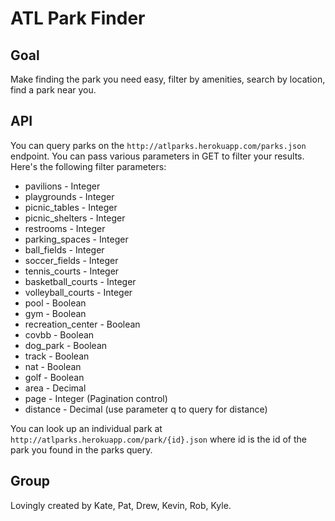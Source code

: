 ATL Park Finder
===============

Goal
----
Make finding the park you need easy, filter by amenities, search by location, find a park near you.

API
---
You can query parks on the `http://atlparks.herokuapp.com/parks.json` endpoint. You can pass various parameters in GET to filter your results. Here's the following filter parameters:
* pavilions - Integer
* playgrounds - Integer
* picnic_tables - Integer
* picnic_shelters - Integer
* restrooms - Integer
* parking_spaces - Integer
* ball_fields - Integer
* soccer_fields - Integer
* tennis_courts - Integer
* basketball_courts - Integer
* volleyball_courts - Integer
* pool - Boolean
* gym - Boolean
* recreation_center - Boolean
* covbb - Boolean
* dog_park - Boolean
* track - Boolean
* nat - Boolean
* golf - Boolean
* area - Decimal
* page - Integer (Pagination control)
* distance - Decimal (use parameter q to query for distance)

You can look up an individual park at `http://atlparks.herokuapp.com/park/{id}.json` where id is the id of the park you found in the parks query.

Group
-----
Lovingly created by Kate, Pat, Drew, Kevin, Rob, Kyle.


